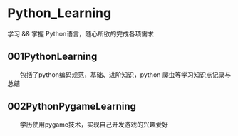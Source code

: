 # Python_Learning
学习 && 掌握 Python语言，随心所欲的完成各项需求

## 001PythonLearning
&emsp;&emsp;包括了python编码规范，基础、进阶知识，python 爬虫等学习知识点记录与总结

## 002PythonPygameLearning
&emsp;&emsp;学历使用pygame技术，实现自己开发游戏的兴趣爱好

